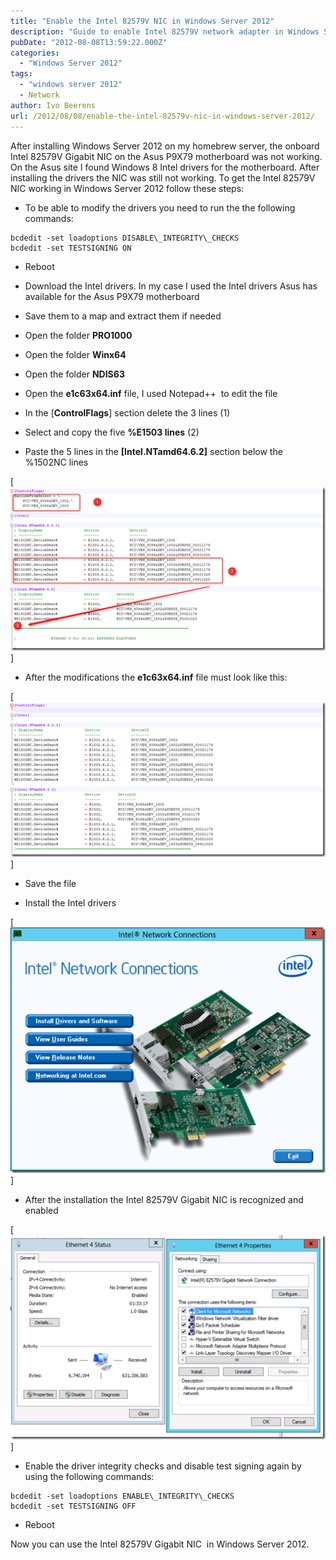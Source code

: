 ```yaml
---
title: "Enable the Intel 82579V NIC in Windows Server 2012"
description: "Guide to enable Intel 82579V network adapter in Windows Server 2012."
pubDate: "2012-08-08T13:59:22.000Z"
categories: 
  - "Windows Server 2012"
tags: 
  - "windows server 2012"
  - Network
author: Ivo Beerens
url: /2012/08/08/enable-the-intel-82579v-nic-in-windows-server-2012/
---
```


After installing Windows Server 2012 on my homebrew server, the onboard Intel 82579V Gigabit NIC on the Asus P9X79 motherboard was not working. On the Asus site I found Windows 8 Intel drivers for the motherboard. After installing the drivers the NIC was still not working. To get the Intel 82579V NIC working in Windows Server 2012 follow these steps:
- To be able to modify the drivers you need to run the the following commands:

```
bcdedit -set loadoptions DISABLE\_INTEGRITY\_CHECKS 
bcdedit -set TESTSIGNING ON 
```

- Reboot

- Download the Intel drivers. In my case I used the Intel drivers Asus has available for the Asus P9X79 motherboard

- Save them to a map and extract them if needed

- Open the folder **PRO1000**

- Open the folder **Winx64**

- Open the folder **NDIS63**

- Open the **e1c63x64.inf** file, I used Notepad++  to edit the file

- In the \[**ControlFlags**\] section delete the 3 lines (1)

- Select and copy the five **%E1503 lines** (2)

- Paste the 5 lines in the **\[Intel.NTamd64.6.2\]** section below the %1502NC lines

[![image](images/image_thumb15.png)]

- After the modifications the **e1c63x64.inf** file must look like this:

[![image](images/image_thumb16.png)]

- Save the file

- Install the Intel drivers

[![image](images/image_thumb17.png)]

- After the installation the Intel 82579V Gigabit NIC is recognized and enabled

[![image](images/image_thumb18.png)]

- Enable the driver integrity checks and disable test signing again by using the following commands:

```
bcdedit -set loadoptions ENABLE\_INTEGRITY\_CHECKS
bcdedit -set TESTSIGNING OFF
```

- Reboot

Now you can use the Intel 82579V Gigabit NIC  in Windows Server 2012.